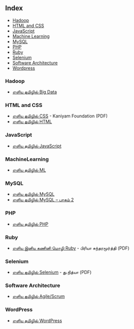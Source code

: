 ## Index

* [Hadoop](#hadoop)
* [HTML and CSS](#html-and-css)
* [JavaScript](#javascript)
* [Machine Learning](#machine-learning)
* [MySQL](#mysql)
* [PHP](#php)
* [Ruby](#ruby)
* [Selenium](#selenium)
* [Software Architecture](#software-architecture)
* [Wordpress](#wordpress)


### Hadoop

* [எளிய தமிழில் Big Data](https://freetamilebooks.com/ebooks/learn-bigdata-in-tamil)


### HTML and CSS

* [எளிய தமிழில் CSS](https://freetamilebooks.com/ebooks/learn-css-in-tamil/) - Kaniyam Foundation (PDF)
* [எளிய தமிழில் HTML](https://freetamilebooks.com/htmlbooks/html-book/Learn-HTML-in-Tamil.html)


### JavaScript

* [எளிய தமிழில் JavaScript](https://freetamilebooks.com/ebooks/learn-javascript-in-tamil/)


### MachineLearning

* [எளிய தமிழில் ML](https://freetamilebooks.com/ebooks/learn_machine_learning_in_tamil/)


### MySQL

* [எளிய தமிழில் MySQL ](https://freetamilebooks.com/ebooks/learn-mysql-in-tamil)
* [எளிய தமிழில் MySQL – பாகம் 2 ](https://freetamilebooks.com/ebooks/learn-mysql-in-tamil-part-2)


### PHP

* [எளிய தமிழில் PHP](https://freetamilebooks.com/ebooks/learn-php-in-tamil/)


### Ruby

* [எளிய இனிய கணினி மொழி Ruby](https://freetamilebooks.com/ebooks/learn-ruby-in-tamil/) - பிரியா சுந்தரமூர்த்தி (PDF)


### Selenium

* [எளிய தமிழில் Selenium](https://freetamilebooks.com/ebooks/learn-selenium-in-tamil/) - து.நித்யா (PDF)


### Software Architecture

* [எளிய தமிழில் Agile/Scrum](https://freetamilebooks.com/ebooks/learn-agine-scrum-in-tamil)


### WordPress

* [எளிய தமிழில் WordPress](https://freetamilebooks.com/ebooks/learn-wordpress-in-tamil/)
